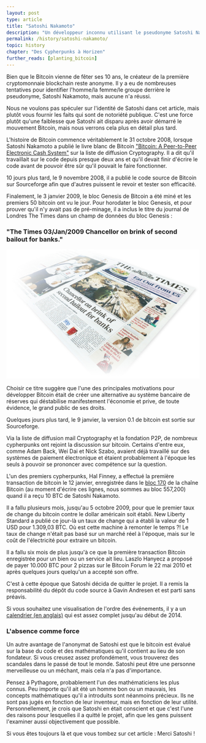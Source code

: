 ```yaml
---
layout: post
type: article
title: "Satoshi Nakamoto"
description: "Un développeur inconnu utilisant le pseudonyme Satoshi Nakamoto a créé Bitcoin en 2008 avant sa sortie en janvier 2009."
permalink: /history/satoshi-nakamoto/
topic: history
chapter: "Des Cypherpunks à Horizen"
further_reads: [planting_bitcoin]
---
```


Bien que le Bitcoin vienne de fêter ses 10 ans, le créateur de la première cryptomonnaie blockchain reste anonyme. Il y a eu de nombreuses tentatives pour identifier l'homme/la femme/le groupe derrière le pseudonyme, Satoshi Nakamoto, mais aucune n'a réussi.

Nous ne voulons pas spéculer sur l'identité de Satoshi dans cet article, mais plutôt vous fournir les faits qui sont de notoriété publique. C'est une force plutôt qu'une faiblesse que Satoshi ait disparu après avoir démarré le mouvement Bitcoin, mais nous verrons cela plus en détail plus tard.

L'histoire de Bitcoin commence véritablement le 31 octobre 2008, lorsque Satoshi Nakamoto a publié le livre blanc de Bitcoin  ["Bitcoin: A Peer-to-Peer Electronic Cash System"](https://bitcoin.org/bitcoin.pdf) sur la liste de diffusion Cryptography. Il a dit qu'il travaillait sur le code depuis presque deux ans et qu'il devait finir d'écrire le code avant de pouvoir être sûr qu'il pouvait le faire fonctionner.

10 jours plus tard, le 9 novembre 2008, il a publié le code source de Bitcoin sur Sourceforge afin que d'autres puissent le revoir et tester son efficacité.

Finalement, le 3 janvier 2009, le bloc Genesis de Bitcoin a été miné et les premiers 50 bitcoin ont vu le jour. Pour horodater le bloc Genesis, et pour prouver qu'il n'y avait pas de pré-minage, il a inclus le titre du journal de Londres The Times dans un champ de données du bloc Genesis : 

<h3 class="text-center font-italic">"The Times 03/Jan/2009 Chancellor on brink of second bailout for banks."</h3>

![chancellor](/assets/post_files/history/satoshi-nakamoto/chancellor2.jpg)

Choisir ce titre suggère que l'une des principales motivations pour développer Bitcoin était de créer une alternative au système bancaire de réserves qui déstabilise manifestement l'économie et prive, de toute évidence, le grand public de ses droits.

Quelques jours plus tard, le 9 janvier, la version 0.1 de bitcoin est sortie sur Sourceforge.

Via la liste de diffusion mail Cryptography et la fondation P2P, de nombreux cypherpunks ont rejoint la discussion sur bitcoin. Certains d'entre eux, comme Adam Back, Wei Dai et Nick Szabo, avaient déjà travaillé sur des systèmes de paiement électronique et étaient  probablement à l'époque les seuls à pouvoir se prononcer avec compétence sur la question.

L'un des premiers cypherpunks, Hal Finney, a effectué la première transaction de bitcoin le 12 janvier, enregistrée dans le [bloc 170](https://blockexplorer.com/block/00000000d1145790a8694403d4063f323d499e655c83426834d4ce2f8dd4a2ee) de la chaîne Bitcoin (au moment d'écrire ces lignes, nous sommes au bloc 557,200) quand il a reçu 10 BTC de Satoshi Nakamoto.

Il a fallu plusieurs mois, jusqu'au 5 octobre 2009, pour que le premier taux de change du bitcoin contre le dollar américain soit établi. New Liberty Standard a publié ce jour-là un taux de change qui a établi la valeur de 1 USD pour 1.309,03 BTC. Où est cette machine à remonter le temps ?! Le taux de change n'était pas basé sur un marché réel à l'époque, mais sur le coût de l'électricité pour extraire un bitcoin.

Il a fallu six mois de plus jusqu'à ce que la première transaction Bitcoin enregistrée pour un bien ou un service ait lieu. Laszlo Hanyecz a proposé de payer 10.000 BTC pour 2 pizzas sur le Bitcoin Forum le 22 mai 2010 et après quelques jours quelqu'un a accepté son offre.

C'est à cette époque que Satoshi décida de quitter le projet. Il a remis la responsabilité du dépôt du code source à Gavin Andresen et est parti sans préavis.

Si vous souhaitez une visualisation de l'ordre des événements, il y a un [calendrier (en anglais)](http://historyofbitcoin.org/) qui est assez complet jusqu'au début de 2014.

### L'absence comme force

Un autre avantage de l'anonymat de Satoshi est que le bitcoin est évalué sur la base du code et des mathématiques qu'il contient au lieu de son fondateur. Si vous creusez assez profondément, vous trouverez des scandales dans le passé de tout le monde. Satoshi peut être une personne merveilleuse ou un méchant, mais cela n'a pas d'importance. 

Pensez à Pythagore, probablement l'un des mathématiciens les plus connus. Peu importe qu'il ait été un homme bon ou un mauvais, les concepts mathématiques qu'il a introduits sont néanmoins précieux. Ils ne sont pas jugés en fonction de leur inventeur, mais en fonction de leur utilité. Personnellement, je crois que Satoshi en était conscient et que c'est l'une des raisons pour lesquelles il a quitté le projet, afin que les gens puissent l'examiner aussi objectivement que possible.

Si vous êtes toujours là et que vous tombez sur cet article : Merci Satoshi !
